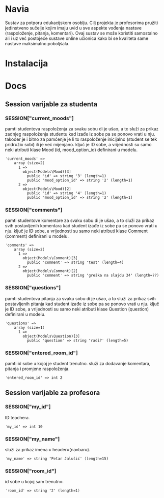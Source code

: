 # Navia
Sustav za potporu edukacijskom osoblju. Cilj projekta je profesorima pružiti jedinstveno sučelje kojim imaju uvid u sve aspekte vođenja nastave (raspoloženje, pitanja, komentari). Ovaj sustav se može koristiti samostalno ali i uz već postojeće sustave online učionica kako bi se kvaliteta same nastave maksimalno poboljšala.

# Instalacija

# Docs

## Session varijable za studenta

### SESSION["current_moods"]
pamti studentova raspoloženja za svaku sobu di je ušao, a to služi za prikaz zadnjeg raspoloženja studentu kad izađe iz sobe pa se ponovo vrati u nju.
također je i bitno za pamćenje je li to raspoloženje inicijalno (student se tek pridružio sobi) ili je već mijenjano.
ključ je ID sobe, a vrijednosti su samo neki atributi klase Mood (id, mood_option_id) definirani u modelu.
```
'current_moods' =>
    array (size=2)
      1 =>
        object(Models\Mood)[3]
          public 'id' => string '3' (length=1)
          public 'mood_option_id' => string '2' (length=1)
      2 =>
        object(Models\Mood)[2]
          public 'id' => string '4' (length=1)
          public 'mood_option_id' => string '2' (length=1)
```

### SESSION["comments"]
pamti studentove komentare za svaku sobu di je ušao, a to služi za prikaz svih postavljenih komentara kad student izađe iz sobe pa se ponovo vrati u nju.
ključ je ID sobe, a vrijednosti su samo neki atributi klase Comment (comment) definirani u modelu.
```
'comments' =>
    array (size=2)
      1 =>
        object(Models\Comment)[3]
          public 'comment' => string 'test' (length=4)
      2 =>
        object(Models\Comment)[2]
          public 'comment' => string 'greška na slajdu 34' (length=??)
```

### SESSION["questions"]
pamti studentova pitanja za svaku sobu di je ušao, a to služi za prikaz svih postavljenih pitanja kad student izađe iz sobe pa se ponovo vrati u nju.
ključ je ID sobe, a vrijednosti su samo neki atributi klase Question (question) definirani u modelu.
```
'questions' =>
    array (size=1)
      1 =>
        object(Models\Question)[3]
          public 'question' => string 'radi?' (length=5)
```

### SESSION["entered_room_id"]
pamti id sobe u kojoj je student trenutno. služi za dodavanje komentara, pitanja i promjene raspoloženja.
```
'entered_room_id' => int 2
```

## Session varijable za profesora

### SESSION["my_id"]
ID teachera.
```
'my_id' => int 10
```

### SESSION["my_name"]
služi za prikaz imena u headeru(navbaru).
```
'my_name' => string 'Petar Jalušić' (length=15)
```

### SESSION["room_id"]
id sobe u kojoj sam trenutno.
```
'room_id' => string '2' (length=1)
```
